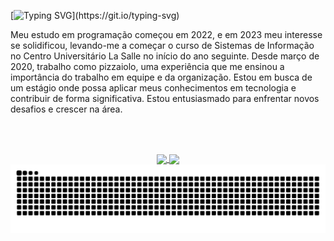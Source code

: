 [![Typing SVG](https://readme-typing-svg.herokuapp.com?font=JetBrains+Mono&size=24&pause=1000&color=EB1F6A&width=435&lines=Ol%C3%A1%2C+eu+sou+o+Enzo!)](https://git.io/typing-svg)

<span align="justify">
    Meu estudo em programação começou em 2022, e em 2023 meu interesse se solidificou, levando-me a começar o curso de Sistemas de Informação no Centro Universitário La Salle no início do ano seguinte. Desde março de 2020, trabalho como pizzaiolo, uma experiência que me ensinou a importância do trabalho em equipe e da organização. Estou em busca de um estágio onde possa aplicar meus conhecimentos em tecnologia e contribuir de forma significativa. Estou entusiasmado para enfrentar novos desafios e crescer na área.
</span>

<br><br>

<div align="center">
    <a href="https://github.com/enzortorres">
      <img align="center" height="170" src="https://github-readme-stats.vercel.app/api/top-langs/?username=enzortorres&layout=compact&langs_count=16&theme=monokai"/>
      <img align="center" src="https://github-readme-stats.vercel.app/api?username=enzortorres&show_icons=true&theme=monokai&include_all_commits=true&count_private=true&hide=issues"/>
    </a>
</div>

<picture align="center">
  <source media="(prefers-color-scheme: dark)" srcset="https://raw.githubusercontent.com/enzortorres/enzortorres/output/github-contribution-grid-snake-dark.svg">
  <source media="(prefers-color-scheme: light)" srcset="https://raw.githubusercontent.com/enzortorres/enzortorres/output/github-contribution-grid-snake-dark.svg">
  <img align="center" alt="github contribution grid snake animation" src="https://raw.githubusercontent.com/enzortorres/enzortorres/output/github-contribution-grid-snake.svg">
</picture>
